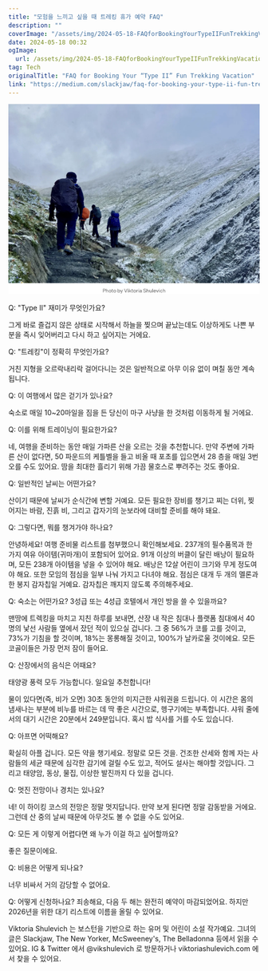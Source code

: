```yaml
---
title: "모험을 느끼고 싶을 때 트레킹 휴가 예약 FAQ"
description: ""
coverImage: "/assets/img/2024-05-18-FAQforBookingYourTypeIIFunTrekkingVacation_0.png"
date: 2024-05-18 00:32
ogImage: 
  url: /assets/img/2024-05-18-FAQforBookingYourTypeIIFunTrekkingVacation_0.png
tag: Tech
originalTitle: "FAQ for Booking Your “Type II” Fun Trekking Vacation"
link: "https://medium.com/slackjaw/faq-for-booking-your-type-ii-fun-trekking-vacation-672998b00943"
---
```



![이미지](/assets/img/2024-05-18-FAQforBookingYourTypeIIFunTrekkingVacation_0.png)

Q: "Type II" 재미가 무엇인가요?

그게 바로 즐겁지 않은 상태로 시작해서 하늘을 찢으며 끝났는데도 이상하게도 나쁜 부분을 즉시 잊어버리고 다시 하고 싶어지는 거에요.

Q: "트레킹"이 정확히 무엇인가요?

<div class="content-ad"></div>

거친 지형을 오르락내리락 걸어다니는 것은 일반적으로 아무 이유 없이 며칠 동안 계속 됩니다.

Q: 이 여행에서 많은 걷기가 있나요?

숙소로 매일 10~20마일을 짐을 든 당신이 마구 사냥을 한 것처럼 이동하게 될 거에요.

Q: 이를 위해 트레이닝이 필요한가요?

<div class="content-ad"></div>

네, 여행을 준비하는 동안 매일 가파른 산을 오르는 것을 추천합니다. 만약 주변에 가파른 산이 없다면, 50 파운드의 케틀벨을 들고 비올 때 포초를 입으면서 28 층을 매일 3번 오를 수도 있어요. 땀을 최대한 흘리기 위해 가끔 물호스로 뿌려주는 것도 좋아요.

Q: 일반적인 날씨는 어떤가요?

산이기 때문에 날씨가 순식간에 변할 거예요. 모든 필요한 장비를 챙기고 찌는 더위, 찢어지는 바람, 진흙 비, 그리고 갑자기의 눈보라에 대비할 준비를 해야 돼요.

Q: 그렇다면, 뭐를 챙겨가야 하나요?

<div class="content-ad"></div>

안녕하세요! 여행 준비물 리스트를 첨부했으니 확인해보세요. 237개의 필수품목과 한 가지 여유 아이템(귀마개)이 포함되어 있어요. 91개 이상의 버클이 달린 배낭이 필요하며, 모든 238개 아이템을 넣을 수 있어야 해요. 배낭은 12살 어린이 크기와 무게 정도여야 해요. 또한 모임의 점심을 일부 나눠 가지고 다녀야 해요. 점심은 대개 두 개의 멜론과 한 봉지 감자칩일 거예요. 감자칩은 깨지지 않도록 주의해주세요.

Q: 숙소는 어떤가요? 3성급 또는 4성급 호텔에서 개인 방을 쓸 수 있을까요?

맨땅에 트렉킹을 마치고 지친 하루를 보내면, 산장 내 작은 침대나 플랫폼 침대에서 40명의 낯선 사람들 옆에서 잤던 적이 있으실 겁니다. 그 중 56%가 코를 고를 것이고, 73%가 기침을 할 것이며, 18%는 몽롱해질 것이고, 100%가 날카로울 것이에요. 모든 코골이들은 가장 먼저 잠이 들어요.

Q: 산장에서의 음식은 어때요?

<div class="content-ad"></div>

태양광 풍력 모두 가능합니다. 일요일 추천합니다!

<div class="content-ad"></div>

물이 있다면(즉, 비가 오면) 30초 동안의 미지근한 샤워권을 드립니다. 이 시간은 몸의 냄새나는 부분에 비누를 바르는 데 딱 좋은 시간으로, 헹구기에는 부족합니다. 샤워 줄에서의 대기 시간은 20분에서 249분입니다. 혹시 밥 식사를 거를 수도 있습니다.

Q: 아프면 어떡해요?

확실히 아플 겁니다. 모든 약을 챙기세요. 정말로 모든 것을. 건조한 산세와 함께 자는 사람들의 세균 때문에 심각한 감기에 걸릴 수도 있고, 적어도 설사는 해야할 것입니다. 그리고 태양암, 동상, 물집, 이상한 발진까지 다 있을 겁니다.

Q: 멋진 전망이나 경치는 있나요?

<div class="content-ad"></div>

네! 이 하이킹 코스의 전망은 정말 멋지답니다. 만약 보게 된다면 정말 감동받을 거에요. 그런데 산 중의 날씨 때문에 아무것도 볼 수 없을 수도 있어요.

Q: 모든 게 이렇게 어렵다면 왜 누가 이걸 하고 싶어할까요?

좋은 질문이에요.

Q: 비용은 어떻게 되나요?

<div class="content-ad"></div>

너무 비싸서 거의 감당할 수 없어요.

Q: 어떻게 신청하나요?
죄송해요, 다음 두 해는 완전히 예약이 마감되었어요. 하지만 2026년을 위한 대기 리스트에 이름을 올릴 수 있어요.

Viktoria Shulevich 는 보스턴을 기반으로 하는 유머 및 어린이 소설 작가예요. 그녀의 글은 Slackjaw, The New Yorker, McSweeney's, The Belladonna 등에서 읽을 수 있어요. IG & Twitter 에서 @vikshulevich 로 방문하거나 viktoriashulevich.com 에서 찾을 수 있어요.